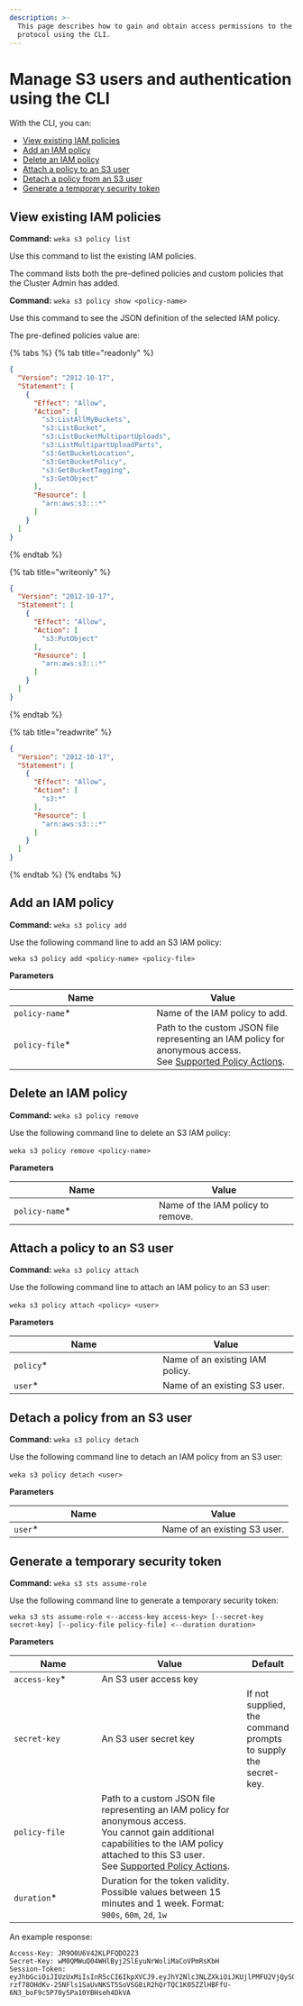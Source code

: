 ```yaml
---
description: >-
  This page describes how to gain and obtain access permissions to the S3
  protocol using the CLI.
---
```


# Manage S3 users and authentication using the CLI

With the CLI, you can:

* [View existing IAM policies](s3-users-and-authentication.md#view-existing-iam-policies)
* [Add an IAM policy](s3-users-and-authentication.md#create-an-iam-policy)
* [Delete an IAM policy](s3-users-and-authentication.md#creating-a-new-iam-policies)
* [Attach a policy to an S3 user](s3-users-and-authentication.md#creating-a-new-iam-policies-1)
* [Detach a policy from an S3 user](s3-users-and-authentication.md#creating-a-new-iam-policies-1-1)
* [Generate a temporary security token](s3-users-and-authentication.md#generate-a-temporary-security-token)

## View existing IAM policies

**Command:** `weka s3 policy list`

Use this command to list the existing IAM policies.

The command lists both the pre-defined policies and custom policies that the Cluster Admin has added.

**Command:** `weka s3 policy show <policy-name>`

Use this command to see the JSON definition of the selected IAM policy.

The pre-defined policies value are:

{% tabs %}
{% tab title="readonly" %}
```json
{
  "Version": "2012-10-17",
  "Statement": [
    {
      "Effect": "Allow",
      "Action": [
        "s3:ListAllMyBuckets",
        "s3:ListBucket",
        "s3:ListBucketMultipartUploads",
        "s3:ListMultipartUploadParts",
        "s3:GetBucketLocation",
        "s3:GetBucketPolicy",
        "s3:GetBucketTagging",
        "s3:GetObject"
      ],
      "Resource": [
        "arn:aws:s3:::*"
      ]
    }
  ]
}
```
{% endtab %}

{% tab title="writeonly" %}
```json
{
  "Version": "2012-10-17",
  "Statement": [
    {
      "Effect": "Allow",
      "Action": [
        "s3:PutObject"
      ],
      "Resource": [
        "arn:aws:s3:::*"
      ]
    }
  ]
}
```
{% endtab %}

{% tab title="readwrite" %}
```json
{
  "Version": "2012-10-17",
  "Statement": [
    {
      "Effect": "Allow",
      "Action": [
        "s3:*"
      ],
      "Resource": [
        "arn:aws:s3:::*"
      ]
    }
  ]
}
```
{% endtab %}
{% endtabs %}

## Add an IAM policy

**Command:** `weka s3 policy add`

Use the following command line to add an S3 IAM policy:

`weka s3 policy add <policy-name> <policy-file>`

**Parameters**

<table><thead><tr><th width="237">Name</th><th>Value</th></tr></thead><tbody><tr><td><code>policy-name</code>*</td><td>Name of the IAM policy to add.</td></tr><tr><td><code>policy-file</code>*</td><td>Path to the custom JSON file representing an IAM policy for anonymous access. <br>See <a href="../s3-limitations.md#supported-policy-actions">Supported Policy Actions</a>.</td></tr></tbody></table>

## Delete an IAM policy <a href="#creating-a-new-iam-policies" id="creating-a-new-iam-policies"></a>

**Command:** `weka s3 policy remove`

Use the following command line to delete an S3 IAM policy:‌

`weka s3 policy remove <policy-name>`‌

**Parameters**

<table><thead><tr><th width="241">Name</th><th>Value</th></tr></thead><tbody><tr><td><code>policy-name</code>*</td><td>Name of the IAM policy to  remove.</td></tr></tbody></table>

## Attach a policy to an S3 user <a href="#creating-a-new-iam-policies" id="creating-a-new-iam-policies"></a>

**Command:** `weka s3 policy attach`

Use the following command line to attach an IAM policy to an S3 user:‌

`weka s3 policy attach <policy> <user>`‌

**Parameters**

<table><thead><tr><th width="248">Name</th><th>Value</th></tr></thead><tbody><tr><td><code>policy</code>*</td><td>Name of an existing IAM policy.</td></tr><tr><td><code>user</code>*</td><td>Name of an existing S3 user.</td></tr></tbody></table>

## Detach a policy from an S3 user <a href="#creating-a-new-iam-policies-1" id="creating-a-new-iam-policies-1"></a>

**Command:** `weka s3 policy detach`

Use the following command line to detach an IAM policy from an S3 user:‌‌

`weka s3 policy detach <user>`‌‌

**Parameters**

<table><thead><tr><th width="247">Name</th><th>Value</th></tr></thead><tbody><tr><td><code>user</code>*</td><td>Name of an existing S3 user.</td></tr></tbody></table>

## Generate a temporary security token

**Command:** `weka s3 sts assume-role`

Use the following command line to generate a temporary security token:

`weka s3 sts assume-role <--access-key access-key> [--secret-key secret-key] [--policy-file policy-file] <--duration duration>`

**Parameters**

<table><thead><tr><th width="186">Name</th><th width="349">Value</th><th>Default</th></tr></thead><tbody><tr><td><code>access-key</code>*</td><td>An S3 user access key</td><td></td></tr><tr><td><code>secret-key</code></td><td>An S3 user secret key</td><td>If not supplied, the command prompts to supply the secret-key.</td></tr><tr><td><code>policy-file</code></td><td>Path to a custom JSON file representing an IAM policy for anonymous access.<br>You cannot gain additional capabilities to the IAM policy attached to this S3 user.<br>See <a href="../s3-limitations.md#supported-policy-actions">Supported Policy Actions</a>. </td><td>​</td></tr><tr><td><code>duration</code>*</td><td>Duration for the token validity.<br>Possible values between 15 minutes and 1 week. Format: <code>900s</code>, <code>60m</code>, <code>2d</code>, <code>1w</code></td><td>​</td></tr></tbody></table>

An example response:

```
Access-Key: JR9O0U6V42KLPFQDO2Z3
Secret-Key: wM0QMWuQ04WHlByj2SlEyuNrWoliMaCoVPmRsKbH
Session-Token: eyJhbGciOiJIUzUxMiIsInR5cCI6IkpXVCJ9.eyJhY2Nlc3NLZXkiOiJKUjlPMFU2VjQyS0xQRlFETzJaMyIsImV4cCI6NjA0ODAwMDAwMDAwMDAwLCJwb2xpY3kiOiJyZWFkd3JpdGUifQ.-rzf78OHdKv-25NFls1SaUvNKST5SoVSG8iR2hQrTQC1K05ZZlHBFfU-6N3_boF9c5P70y5Pa10YBHseh4DkVA
```
